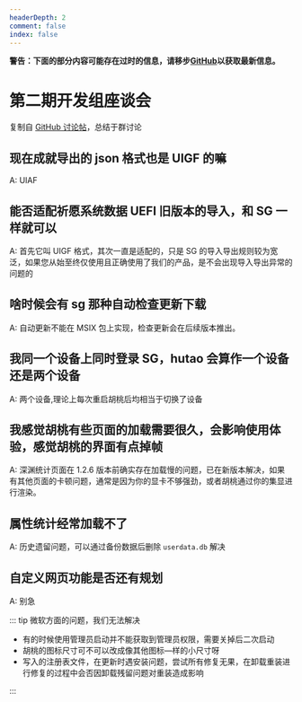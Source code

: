 ```yaml
---
headerDepth: 2
comment: false
index: false
---
```


**警告：下面的部分内容可能存在过时的信息，请移步[GitHub](https://github.com/DGP-Studio/Snap.Hutao)以获取最新信息。**

# 第二期开发组座谈会

复制自 [GitHub 讨论帖](https://github.com/DGP-Studio/Snap.Hutao/discussions/280)，总结于群讨论

## 现在成就导出的 json 格式也是 UIGF 的嘛

A: UIAF

## 能否适配祈愿系统数据 UEFI 旧版本的导入，和 SG 一样就可以

A: 首先它叫 UIGF 格式，其次一直是适配的，只是 SG 的导入导出规则较为宽泛，如果您从始至终仅使用且正确使用了我们的产品，是不会出现导入导出异常的问题的

## 啥时候会有 sg 那种自动检查更新下载

A: 自动更新不能在 MSIX 包上实现，检查更新会在后续版本推出。

## 我同一个设备上同时登录 SG，hutao 会算作一个设备还是两个设备

A: 两个设备,理论上每次重启胡桃后均相当于切换了设备

## 我感觉胡桃有些页面的加载需要很久，会影响使用体验，感觉胡桃的界面有点掉帧

A: 深渊统计页面在 1.2.6 版本前确实存在加载慢的问题，已在新版本解决，如果有其他页面的卡顿问题，通常是因为你的显卡不够强劲，或者胡桃通过你的集显进行渲染。

## 属性统计经常加载不了

A: 历史遗留问题，可以通过备份数据后删除 `userdata.db` 解决

## 自定义网页功能是否还有规划

A: 别急

::: tip 微软方面的问题，我们无法解决

- 有的时候使用管理员启动并不能获取到管理员权限，需要关掉后二次启动
- 胡桃的图标尺寸可不可以改成像其他图标—样的小尺寸呀
- 写入的注册表文件，在更新时遇安装问题，尝试所有修复无果，在卸载重装进行修复的过程中会否因卸载残留问题对重装造成影响

:::
